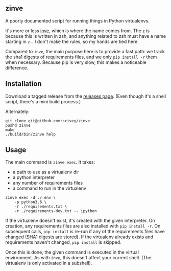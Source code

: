 ## zinve
A poorly documented script for running things in Python virtualenvs.

It's more or less [inve](https://gist.github.com/datagrok/2199506), which is where
the name comes from. The `z` is because this is written in zsh, and
anything related to zsh must have a name starting in `z-`. I don't make the
rules, so my hands are tied here.

Compared to `inve`, the main purpose here is to provide a fast path: we
track the sha1 digests of requirements files, and we only `pip install -r`
them when necessary. Because pip is very slow, this makes a noticeable difference.

## Installation
Download a tagged release from the [releases page](https://github.com/scivey/zinve/releases). (Even though it's a shell script, there's a mini build process.)

Alternately:
```shell
git clone git@github.com:scivey/zinve
pushd zinve
make
./build/bin/zinve help
```

## Usage
The main command is `zinve exec`. It takes:
* a path to use as a virtualenv dir
* a python interpreter
* any number of requirements files
* a command to run in the virtualenv

```shell
zinve exec -d ./.env \
    -p python3.6 \
    -r ./requirements.txt \
    -r ./requirements-dev.txt -- ipython
```

If the virtualenv doesn't exist, it's created with the given interpreter.
On creation, any requirements files are also installed with `pip install -r`.
On subsequent calls, `pip install` is re-run if any of the requirements files
have changed (SHA1 digests are stored).
If the virtualenv already exists and requirements haven't changed, `pip install`
is skipped.

Once this is done, the given command is executed in the virtual environment.
As with `inve`, this doesn't affect your current shell. (The virtualenv
is only activated in a subshell).



